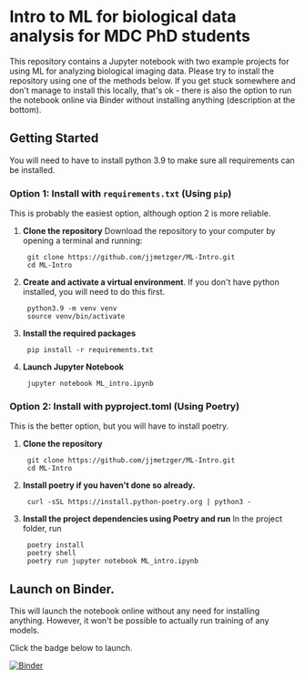 # Intro to ML for biological data analysis for MDC PhD students

This repository contains a Jupyter notebook with two example projects for using ML for analyzing biological imaging data. Please try to install the repository using one of the methods below. If you get stuck somewhere and don't manage to install this locally, that's ok - there is also the option to run the notebook online via Binder without installing anything (description at the bottom).

## Getting Started

You will need to have to install python 3.9 to make sure all requirements can be installed. 

### Option 1: Install with `requirements.txt` (Using `pip`)

This is probably the easiest option, although option 2 is more reliable.

1. **Clone the repository** Download the repository to your computer by opening a terminal and running:

		git clone https://github.com/jjmetzger/ML-Intro.git
		cd ML-Intro
   
2. **Create and activate a virtual environment**. If you don't have python installed, you will need to do this first.
   
		python3.9 -m venv venv
		source venv/bin/activate

4. **Install the required packages**

		pip install -r requirements.txt

5. **Launch Jupyter Notebook**

		jupyter notebook ML_intro.ipynb
	

### Option 2: Install with pyproject.toml (Using Poetry)
This is the better option, but you will have to install poetry.

1. **Clone the repository**
   
		git clone https://github.com/jjmetzger/ML-Intro.git
		cd ML-Intro

3. **Install poetry if you haven't done so already.**
   
		curl -sSL https://install.python-poetry.org | python3 -

5. **Install the project dependencies using Poetry and run**
In the project folder, run

		poetry install
		poetry shell 
		poetry run jupyter notebook ML_intro.ipynb


## Launch on Binder.
This will launch the notebook online without any need for installing anything. However, it won't be possible to actually run training of any models.

Click the badge below to launch.

[![Binder](https://mybinder.org/badge_logo.svg)](https://mybinder.org/v2/gh/jjmetzger/ML-Intro/main?labpath=ML_intro.ipynb)
